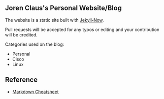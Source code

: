 ## Joren Claus's Personal Website/Blog

The website is a static site built with [Jekyll-Now](https://github.com/barryclark/jekyll-now).

Pull requests will be accepted for any typos or editing and your contribution will be credited.

Categories used on the blog:
- Personal
- Cisco
- Linux

## Reference
- [Markdown Cheatsheet](http://www.jekyllnow.com/Markdown-Style-Guide/)